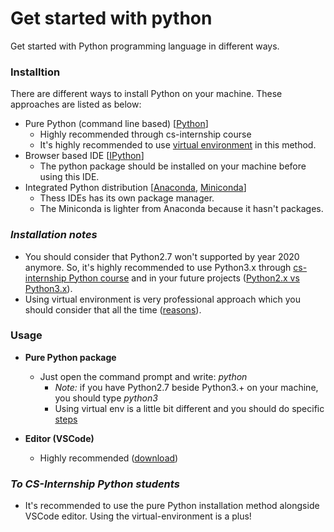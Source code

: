 # Get started with python
Get started with Python programming language in different ways.
### Installtion
There are different ways to install Python on your machine. These approaches are listed as below:
- Pure Python (command line based) [[Python](https://www.python.org/downloads/)]
    + Highly recommended through cs-internship course
    + It's highly recommended to use [virtual environment](https://packaging.python.org/guides/installing-using-pip-and-virtual-environments/) in this method.
- Browser based IDE [[IPython](http://ipython.org/)]
    + The python package should be installed on your machine before using this IDE.
- Integrated Python distribution [[Anaconda](https://www.anaconda.com), [Miniconda](https://docs.conda.io/en/latest/miniconda.html)] 
    + Thess IDEs has its own package manager.
    + The Miniconda is lighter from Anaconda because it hasn't packages.

### *Installation notes*
- You should consider that Python2.7 won't supported by year 2020 anymore. So, it's highly recommended to use Python3.x through [cs-internship Python course](https://github.com/cs-internship/cs-internship-spec/tree/master/courses/python) and in your future projects ([Python2.x vs Python3.x](https://www.geeksforgeeks.org/important-differences-between-python-2-x-and-python-3-x-with-examples/)).
- Using virtual environment is very professional approach which you should consider that all the time ([reasons](https://stackoverflow.com/questions/41972261/what-is-a-virtualenv-and-why-should-i-use-one)).

### Usage
- **Pure Python package**
    + Just open the command prompt and write: *python*
        + *Note:* if you have Python2.7 beside Python3.+ on your machine, you should type *python3*
        + Using virtual env is a little bit different and you should do specific [steps](https://packaging.python.org/guides/installing-using-pip-and-virtual-environments/)

- **Editor (VSCode)**
    + Highly recommended ([download](https://code.visualstudio.com/download))

### *To CS-Internship Python students*
- It's recommended to use the pure Python installation method alongside VSCode editor. Using the virtual-environment is a plus!